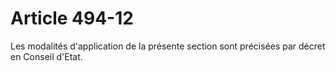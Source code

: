 # Article 494-12

Les modalités d'application de la présente section sont précisées par décret en Conseil d'Etat.
